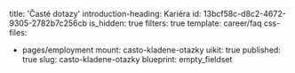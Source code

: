 title: 'Časté dotazy'
introduction-heading: Kariéra
id: 13bcf58c-d8c2-4672-9305-2782b7c256cb
is_hidden: true
filters: true
template: career/faq
css-files:
  - pages/employment
mount: casto-kladene-otazky
uikit: true
published: true
slug: casto-kladene-otazky
blueprint: empty_fieldset
